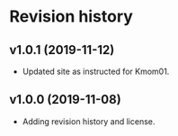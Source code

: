 Revision history
==================


v1.0.1 (2019-11-12)
----------------------

* Updated site as instructed for Kmom01.


v1.0.0 (2019-11-08)
----------------------

* Adding revision history and license.

